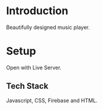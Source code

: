 # Introduction
Beautifully designed music player.

# Setup

Open with Live Server.


## Tech Stack

Javascript, CSS, Firebase and HTML.
